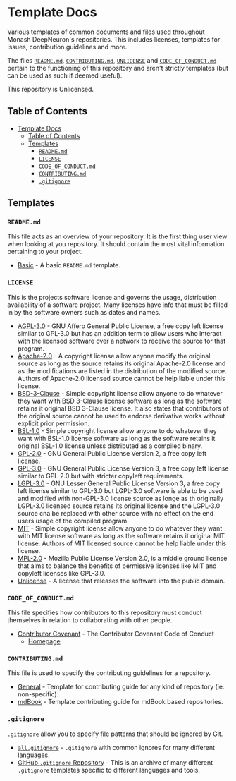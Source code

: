 # Template Docs

Various templates of common documents and files used throughout Monash DeepNeuron's repositories. This includes licenses, templates for issues, contribution guidelines and more.

The files [`README.md`](README.md), [`CONTRIBUTING.md`](CONTRIBUTING.md), [`UNLICENSE`](UNLICENSE) and [`CODE_OF_CONDUCT.md`](CODE_OF_CONDUCT.md) pertain to the functioning of this repository and aren't strictly templates (but can be used as such if deemed useful).

This repository is Unlicensed.

## Table of Contents

- [Template Docs](#template-docs)
  - [Table of Contents](#table-of-contents)
  - [Templates](#templates)
    - [`README.md`](#readmemd)
    - [`LICENSE`](#license)
    - [`CODE_OF_CONDUCT.md`](#code_of_conductmd)
    - [`CONTRIBUTING.md`](#contributingmd)
    - [`.gitignore`](#gitignore)

## Templates

### `README.md`

This file acts as an overview of your repository. It is the first thing user view when looking at you repository. It should contain the most vital information pertaining to your project.

- [Basic](README-template.md) - A basic `README.md` template.

### `LICENSE`

This is the projects software license and governs the usage, distribution availability of a software project. Many licenses have info that must be filled in by the software owners such as dates and names.

- [AGPL-3.0](licenses/AGPL-3.0) - GNU Affero General Public License, a free copy left license similar to GPL-3.0 but has an addition term to allow users who interact with the licensed software over a network to receive the source for that program.
- [Apache-2.0](licenses/Apache-2.0) - A copyright license allow anyone modify the original source as long as the source retains its original Apache-2.0 license and as the modifications are listed in the distribution of the modified source. Authors of Apache-2.0 licensed source cannot be help liable under this license.
- [BSD-3-Clause](licenses/BSD-3-Clause) - Simple copyright license allow anyone to do whatever they want with BSD 3-Clause license software as long as the software retains it original BSD 3-Clause license. It also states that contributors of the original source cannot be used to endorse derivative works without explicit prior permission.
- [BSL-1.0](licenses/BSL-1.0) - Simple copyright license allow anyone to do whatever they want with BSL-1.0 license software as long as the software retains it original BSL-1.0 license unless distributed as a compiled binary.
- [GPL-2.0](licenses/GPL-2.0) - GNU General Public License Version 2, a free copy left license.
- [GPL-3.0](licenses/GPL-3.0) - GNU General Public License Version 3, a free copy left license similar to GPL-2.0 but with stricter copyleft requirements.
- [LGPL-3.0](licenses/LGPL-3.0) - GNU Lesser General Public License Version 3, a free copy left license similar to GPL-3.0 but LGPL-3.0 software is able to be used and modified with non-GPL-3.0 license source as longe as th originally LGPL-3.0 licensed source retains its original license and the LGPL-3.0 source cna be replaced with other source with no effect on the end users usage of the compiled program.
- [MIT](licenses/MIT) - Simple copyright license allow anyone to do whatever they want with MIT license software as long as the software retains it original MIT license. Authors of MIT licensed source cannot be help liable under this license.
- [MPL-2.0](licenses/MPL-2.0) - Mozilla Public License Version 2.0, is a middle ground license that aims to balance the benefits of permissive licenses like MIT and copyleft licenses like GPL-3.0.
- [Unlicense](licenses/Unlicense) - A license that releases the software into the public domain.

### `CODE_OF_CONDUCT.md`

This file specifies how contributors to this repository must conduct themselves in relation to collaborating with other people.

- [Contributor Covenant](CODE_OF_CONDUCT-Contributor-Covenat.md) - The Contributor Covenant Code of Conduct
  - [Homepage](https://www.contributor-covenant.org/)

### `CONTRIBUTING.md`

This file is used to specify the contributing guidelines for a repository.

- [General](CONTRIBUTING-general-template.md) - Template for contributing guide for any kind of repository (ie. non-specific).
- [mdBook](CONTRIBUTING-mdbooks-template.md) - Template contributing guide for mdBook based repositories.

### `.gitignore`

`.gitignore` allow you to specify file patterns that should be ignored by Git.

- [`all.gitignore`](all.gitignore) - `.gitignore` with common ignores for many different languages.
- [GitHub `.gitignore` Repository](https://github.com/github/gitignore) - This is an archive of many different `.gitignore` templates specific to different languages and tools.
